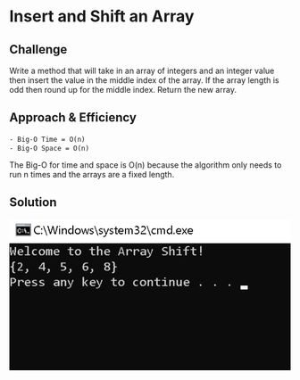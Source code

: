 # Insert and Shift an Array

## Challenge
Write a method that will take in an array of integers and an integer value then insert the value in the middle index of the array.
If the array length is odd then round up for the middle index. Return the new array.

## Approach & Efficiency

	- Big-O Time = O(n)  
	- Big-O Space = O(n)  
The Big-O for time and space is O(n) because the algorithm only needs to run n times and the arrays are a fixed length. 

## Solution

![Whiteboard](../../assets/challenge2.png)
